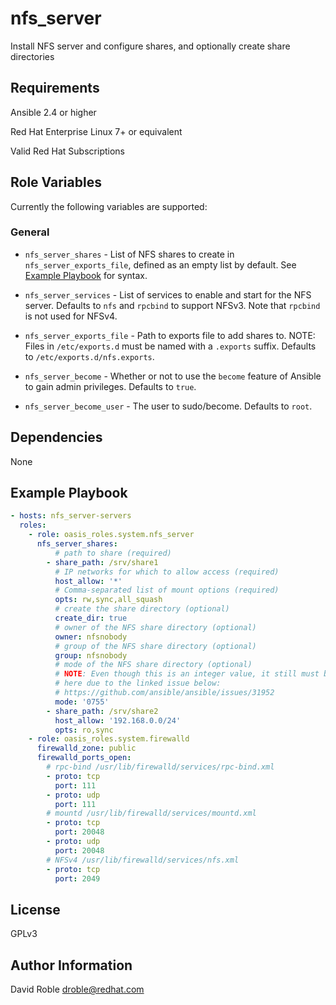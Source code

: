 nfs_server
===========

Install NFS server and configure shares, and optionally create share directories

Requirements
------------

Ansible 2.4 or higher

Red Hat Enterprise Linux 7+ or equivalent

Valid Red Hat Subscriptions

Role Variables
--------------

Currently the following variables are supported:

### General

* `nfs_server_shares` - List of NFS shares to create in
  `nfs_server_exports_file`, defined as an empty list by default. See
  [Example Playbook](#example-playbook) for syntax.

* `nfs_server_services` - List of services to enable and start for the NFS
  server.  Defaults to `nfs` and `rpcbind` to support NFSv3.  Note that
  `rpcbind` is not used for NFSv4.

* `nfs_server_exports_file` - Path to exports file to add shares to.  NOTE:
  Files in `/etc/exports.d` must be named with a `.exports` suffix.  Defaults
  to `/etc/exports.d/nfs.exports`.

* `nfs_server_become` - Whether or not to use the `become` feature of Ansible
  to gain admin privileges.  Defaults to `true`.

* `nfs_server_become_user` - The user to sudo/become.  Defaults to `root`.

Dependencies
------------

None

Example Playbook
----------------

```yaml
- hosts: nfs_server-servers
  roles:
    - role: oasis_roles.system.nfs_server
      nfs_server_shares:
          # path to share (required)
        - share_path: /srv/share1
          # IP networks for which to allow access (required)
          host_allow: '*'
          # Comma-separated list of mount options (required)
          opts: rw,sync,all_squash
          # create the share directory (optional)
          create_dir: true
          # owner of the NFS share directory (optional)
          owner: nfsnobody
          # group of the NFS share directory (optional)
          group: nfsnobody
          # mode of the NFS share directory (optional)
          # NOTE: Even though this is an integer value, it still must be quoted
          # here due to the linked issue below:
          # https://github.com/ansible/ansible/issues/31952
          mode: '0755'
        - share_path: /srv/share2
          host_allow: '192.168.0.0/24'
          opts: ro,sync
    - role: oasis_roles.system.firewalld
      firewalld_zone: public
      firewalld_ports_open:
        # rpc-bind /usr/lib/firewalld/services/rpc-bind.xml
        - proto: tcp
          port: 111
        - proto: udp
          port: 111
        # mountd /usr/lib/firewalld/services/mountd.xml
        - proto: tcp
          port: 20048
        - proto: udp
          port: 20048
        # NFSv4 /usr/lib/firewalld/services/nfs.xml
        - proto: tcp
          port: 2049
```

License
-------

GPLv3

Author Information
------------------

David Roble <droble@redhat.com>

